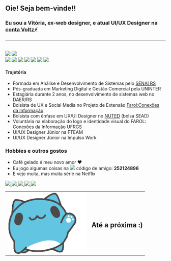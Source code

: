 ## Oie! Seja bem-vinde!!
### Eu sou a Vitória, ex-web designer, e atual UI/UX Designer na <a href="https://contavoltz.com.br">conta Voltz⚡ </a><hr>
</br>

<div>
<img height="180em" src="https://github-readme-stats.vercel.app/api?username=vitoriazoche&show_icons=true&theme=cobalt">
<img height="180em" src="https://github-readme-stats.vercel.app/api/top-langs/?username=vitoriazoche&layout=compact&theme=cobalt">
</div>


<div style="inline_block">
<img src="https://img.shields.io/badge/Pluralsight-F15B2A?style=for-the-badge&logo=Pluralsight&logoColor=white">
<img src="https://img.shields.io/badge/InVision-FF3366?style=for-the-badge&logo=InVision&logoColor=white">
<img src="	https://img.shields.io/badge/Adobe%20XD-470137?style=for-the-badge&logo=Adobe%20XD&logoColor=#FF61F6">
<img src="https://img.shields.io/badge/Udemy-EC5252?style=for-the-badge&logo=Udemy&logoColor=white">
<img src="https://img.shields.io/badge/Figma-F24E1E?style=for-the-badge&logo=figma&logoColor=white">
<img src="https://img.shields.io/badge/Adobe%20Illustrator-FF9A00?style=for-the-badge&logo=adobe%20illustrator&logoColor=white">
<img src="https://img.shields.io/badge/Visual_Studio_Code-0078D4?style=for-the-badge&logo=visual%20studio%20code&logoColor=white">
</div>

<!--[![Readme Card](https://github-readme-stats.vercel.app/api/pin/?username=vitoriazoche&repo=cute-pineapple)](https://github.com/vitoriazoche/cute-pineapple)-->



#### Trajetória
* Formada em Análise e Desenvolvimento de Sistemas pelo <a href="https://www.senairs.org.br/faculdade-senai"> SENAI RS</a>
* Pós-graduada em Marketing Digital e Gestão Comercial pela UNINTER
* Estagiária durante 2 anos, no desenvolvimento de sistemas web no DAER/RS
* Bolsista de UX e Social Media no Projeto de Extensão <a href="ufrgs.br/farol">Farol:Conexões da Informação</a> 
* Bolsista com ênfase em  UX/UI Designer no <a href="http://www.nuted.ufrgs.br/">NUTED</a> (bolsa SEAD)
* Voluntária na elaboração do logo e identidade visual do FAROL: Conexões da Informação UFRGS
* UI/UX Designer Júnior na FTEAM
* UI/UX Designer Júnior na Impulso Work

### Hobbies e outros gostos
* Café gelado é meu novo amor ♥
* Eu jogo algumas coisas na <span><img src="https://img.shields.io/badge/Steam-000000?style=for-the-badge&logo=steam&logoColor=white"></span> código de amigo: **252124896**
* E vejo muita, mas muita série na Netflix

<div style="display:inline_block">
   <a href="https://twitter.com/vitoriazoche" target="_blank">
      <img src="https://img.shields.io/badge/Twitter-1DA1F2?style=for-the-badge&logo=twitter&logoColor=white">
   </a>
   <a href="https://medium.com/@vitoriazoche" target="_blank">
      <img src="https://img.shields.io/badge/Medium-12100E?style=for-the-badge&logo=medium&logoColor=white">
   </a>
   <a href="https://linkedin.com/in/vitoriazoche" target="_blank">
      <img src="https://img.shields.io/badge/LinkedIn-0077B5?style=for-the-badge&logo=linkedin&logoColor=white">
   </a>
     <a href="https://twitch.tv/vitoriazoche" target="_blank">
      <img src="https://img.shields.io/badge/Twitch-9146FF?style=for-the-badge&logo=twitch&logoColor=white">
   </a>
   <a href="https://www.behance.net/vitoriazoche" target="_blank">
      <img src="https://img.shields.io/badge/-Behance-blue?style=for-the-badge&logo=behance&logoColor=white">
   </a>
   
</div>



<table style="border:none;">
   <tr>
   <td> <img width="250px" align="right" src="hyeee.gif" />  </td>
   <td> <h2> Até a próxima :)</h2></td>
    </tr>
</table>
